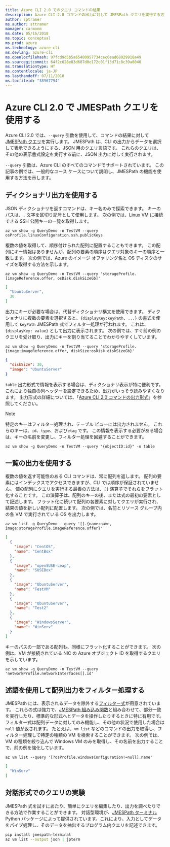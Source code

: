 ```yaml
---
title: Azure CLI 2.0 でのクエリ コマンドの結果
description: Azure CLI 2.0 コマンドの出力に対して JMESPath クエリを実行する方法について説明します。
author: sptramer
ms.author: sttramer
manager: carmonm
ms.date: 05/16/2018
ms.topic: conceptual
ms.prod: azure
ms.technology: azure-cli
ms.devlang: azure-cli
ms.openlocfilehash: 97fcd9d5b5a65480957734cec0ead68029918a49
ms.sourcegitcommit: 64f2c628e83d687d0e172c01f13d71c8c39a8040
ms.translationtype: HT
ms.contentlocale: ja-JP
ms.lasthandoff: 07/11/2018
ms.locfileid: "38967794"
---
```

# <a name="use-jmespath-queries-with-azure-cli-20"></a>Azure CLI 2.0 で JMESPath クエリを使用する

Azure CLI 2.0 では、`--query` 引数を使用して、コマンドの結果に対して [JMESPath クエリ](http://jmespath.org)を実行します。 JMESPath は、CLI の出力からデータを選択して表示できるようにする、JSON 用のクエリ言語です。 これらのクエリは、その他の表示書式設定を実行する前に、JSON 出力に対して実行されます。

`--query` 引数は、Azure CLI のすべてのコマンドでサポートされています。 この記事の例では、一般的なユース ケースについて説明し、JMESPath の機能を使用する方法を示します。

## <a name="work-with-dictionary-output"></a>ディクショナリ出力を使用する

JSON ディクショナリを返すコマンドは、キー名のみで探索できます。 キーのパスは、`.` 文字を区切り記号として使用します。 次の例では、Linux VM に接続できる SSH 公開キーの一覧を取得します。

```azurecli-interactive
az vm show -g QueryDemo -n TestVM --query osProfile.linuxConfiguration.ssh.publicKeys
```

複数の値を取得して、順序付けられた配列に配置することもできます。 この配列にキー情報はありませんが、配列の要素の順序はクエリ対象のキーの順序と一致します。 次の例では、Azure のイメージ オファリング名と OS ディスクのサイズを取得する方法を示します。

```azurecli-interactive
az vm show -g QueryDemo -n TestVM --query 'storageProfile.[imageReference.offer, osDisk.diskSizeGb]'
```

```json
[
  "UbuntuServer",
  30
]
```

出力にキーが必要な場合は、代替ディクショナリ構文を使用できます。 ディクショナリに複数の要素を選択すると、`{displayKey:keyPath, ...}` の書式を使用して `keyPath` JMESPath 式でフィルター処理が行われます。 これは、`{displayKey: value}` として出力に表示されます。 次の例では、すぐ前の例のクエリを受け取り、出力にキーを割り当てることでわかりやすくしています。

```azurecli-interactive
az vm show -g QueryDemo -n TestVM --query 'storageProfile.{image:imageReference.offer, diskSize:osDisk.diskSizeGb}'
```

```json
{
  "diskSize": 30,
  "image": "UbuntuServer"
}
```

`table` 出力形式で情報を表示する場合は、ディクショナリ表示が特に便利です。 これにより独自の列ヘッダーを設定できるため、出力がいっそう読みやすくなります。 出力形式の詳細については、「[Azure CLI 2.0 コマンドの出力形式](/cli/azure/format-output-azure-cli)」を参照してください。

> [!NOTE]
> 特定のキーはフィルター処理され、テーブル ビューには出力されません。 これらのキーは、`id`、`type`、および`etag` です。 この情報を表示する必要がある場合は、キーの名前を変更し、フィルター処理を回避することができます。
>
> ```azurecli
> az vm show -g QueryDemo -n TestVM --query "{objectID:id}" -o table
> ```

## <a name="work-with-list-output"></a>一覧の出力を使用する

複数の値を返す可能性のある CLI コマンドは、常に配列を返します。 配列の要素にはインデックスでアクセスできますが、CLI では順序が保証されていません。 値の配列にクエリを実行する最善の方法は、`[]` 演算子でそれらをフラット化することです。 この演算子は、配列のキーの後、または式の最初の要素として記述します。 フラット化に続いて配列の各要素に対してクエリが実行され、結果の値を新しい配列に配置します。 次の例では、名前とリソース グループ内の各 VM で実行されている OS を出力します。

```azurecli-interactive
az vm list -g QueryDemo --query '[].{name:name, image:storageProfile.imageReference.offer}'
```

```json
[
  {
    "image": "CentOS",
    "name": "CentBox"
  },
  {
    "image": "openSUSE-Leap",
    "name": "SUSEBox"
  },
  {
    "image": "UbuntuServer",
    "name": "TestVM"
  },
  {
    "image": "UbuntuServer",
    "name": "Test2"
  },
  {
    "image": "WindowsServer",
    "name": "WinServ"
  }
]
```

キーのパスの一部である配列も、同様にフラット化することができます。 次の例は、VM が接続されている NIC の Azure オブジェクト ID を取得するクエリを示しています。

```azurecli-interactive
az vm show -g QueryDemo -n TestVM --query 'networkProfile.networkInterfaces[].id'
```

## <a name="filter-array-output-with-predicates"></a>述語を使用して配列出力をフィルター処理する

JMESPath には、表示されるデータを除外する[フィルター式](http://jmespath.org/specification.html#filterexpressions)が用意されています。 これらの式は強力で、[JMESPath 組み込み関数](http://jmespath.org/specification.html#built-in-functions)と組み合わせて、部分一致を実行したり、標準的な形式へとデータを操作したりするときに特に有用です。 フィルター式は配列データに対してのみ機能し、その他の状況で使用した場合は `null` 値が返されます。 たとえば、`vm list` などのコマンドの出力を取得し、フィルター処理して特定の種類の VM を検索することができます。 次の例では、VM の種類を絞り込んで Windows VM のみを取得し、その名前を出力することで、前の例を強化しています。

```azurecli-interactive
az vm list --query '[?osProfile.windowsConfiguration!=null].name'
```

```json
[
  "WinServ"
]
```

## <a name="experiment-with-queries-interactively"></a>対話形式でのクエリの実験

JMESPath 式を試すにあたり、簡単にクエリを編集したり、出力を調べたりできる方法で作業することができます。 対話型環境が、[JMESPath ターミナル](https://github.com/jmespath/jmespath.terminal) Python パッケージによって提供されています。これにより、入力としてデータをパイプ処理し、そのデータを抽出するプログラム内クエリを記述できます。

```bash
pip install jmespath-terminal
az vm list --output json | jpterm
```
